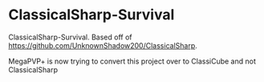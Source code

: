 # ClassicalSharp-Survival
ClassicalSharp-Survival. Based off of https://github.com/UnknownShadow200/ClassicalSharp.

MegaPVP+ is now trying to convert this project over to ClassiCube and not ClassicalSharp

